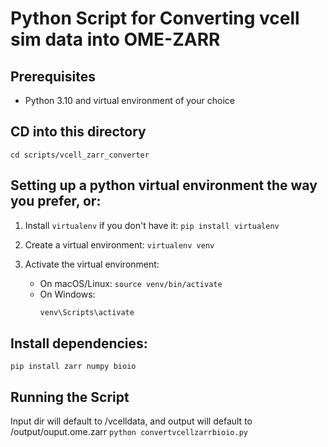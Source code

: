 # Python Script for Converting vcell sim data into OME-ZARR

## Prerequisites
- Python 3.10 and virtual environment of your choice

## CD into this directory
`cd scripts/vcell_zarr_converter`

## Setting up a python virtual environment the way you prefer, or:

1. Install `virtualenv` if you don't have it:
   `pip install virtualenv`

2. Create a virtual environment:
   `virtualenv venv`

3. Activate the virtual environment:
   - On macOS/Linux:
     `source venv/bin/activate`
   - On Windows:
     ```bash
     venv\Scripts\activate
     ```
## Install dependencies:
`pip install zarr numpy bioio`

## Running the Script
Input dir will default to /vcelldata, and output will default to /output/ouput.ome.zarr
`python convertvcellzarrbioio.py`